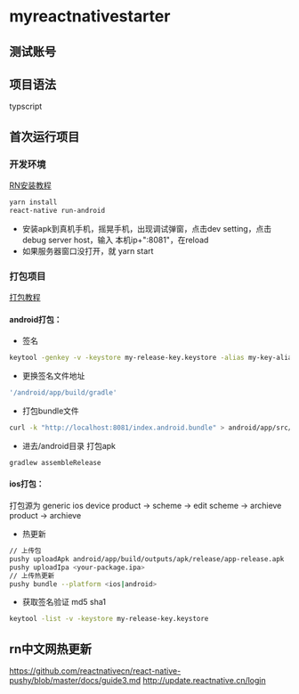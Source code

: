 # myreactnativestarter


## 测试账号 


## 项目语法 
typscript

## 首次运行项目
### 开发环境
[RN安装教程](https://reactnative.cn/docs/0.51/getting-started.html)
```bash 
yarn install
react-native run-android
```
* 安装apk到真机手机，摇晃手机，出现调试弹窗，点击dev setting，点击debug server host，输入 本机ip+":8081"，在reload
* 如果服务器窗口没打开，就 yarn start

### 打包项目
[打包教程](http://www.reactnative.vip/thread-12-1-1.html)

#### android打包：
* 签名
```bash 
keytool -genkey -v -keystore my-release-key.keystore -alias my-key-alias -keyalg RSA -keysize 2048 -validity 10000
```

* 更换签名文件地址 
```bash 
'/android/app/build/gradle'
```

* 打包bundle文件
```bash 
curl -k "http://localhost:8081/index.android.bundle" > android/app/src/main/assets/index.android.bundle
```

* 进去/android目录 打包apk
```bash 
gradlew assembleRelease
```

#### ios打包：
打包源为 generic ios device
product -> scheme -> edit scheme -> archieve
product -> archieve

* 热更新
```bash 
// 上传包
pushy uploadApk android/app/build/outputs/apk/release/app-release.apk
pushy uploadIpa <your-package.ipa>
// 上传热更新
pushy bundle --platform <ios|android>
```

* 获取签名验证 md5 sha1
```bash 
keytool -list -v -keystore my-release-key.keystore
```

## rn中文网热更新
https://github.com/reactnativecn/react-native-pushy/blob/master/docs/guide3.md
http://update.reactnative.cn/login

